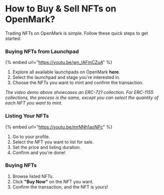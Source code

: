 # How to Buy & Sell NFTs on OpenMark?

Trading NFTs on OpenMark is simple. Follow these quick steps to get started:

### **Buying NFTs from Launchpad**

{% embed url="https://youtu.be/wn_lAFmCZuA" %}

1. Explore all available launchpads on OpenMark **here**.
2. Select the launchpad and stage you're interested in.
3. Choose the NFTs you want to mint and confirm the transaction.

_The video demo above showcases an ERC-721 collection. For ERC-1155 collections, the process is the same, except you can select the quantity of each NFT you want to mint._

### **Listing Your NFTs**

{% embed url="https://youtu.be/mrNNh1aoNPc" %}

1. Go to your profile.
2. Select the NFT you want to list for sale.
3. Set the price and listing duration.
4. Confirm and you're done!

### **Buying NFTs**

1. Browse listed NFTs.
2. Click **"Buy Now"** on the NFT you want.
3. Confirm the transaction, and the NFT is yours!


